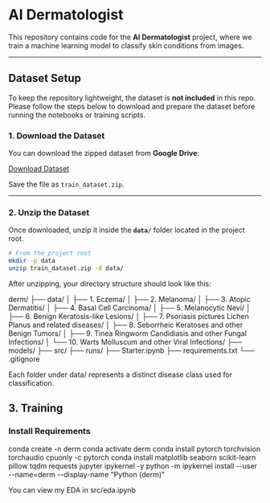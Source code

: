 # AI Dermatologist

This repository contains code for the **AI Dermatologist** project, where we train a machine learning model to classify skin conditions from images.

---

## Dataset Setup

To keep the repository lightweight, the dataset is **not included** in this repo.  
Please follow the steps below to download and prepare the dataset before running the notebooks or training scripts.

### 1. Download the Dataset
You can download the zipped dataset from **Google Drive**:

[Download Dataset](<https://drive.google.com/file/d/1icP_dqoXaihWoJlLiaNjf6uBEoEcFUad/view?usp=sharing>)

Save the file as `train_dataset.zip`.

---

### 2. Unzip the Dataset

Once downloaded, unzip it inside the **`data/`** folder located in the project root.

```bash
# From the project root
mkdir -p data
unzip train_dataset.zip -d data/
```


After unzipping, your directory structure should look like this:

derm/
├── data/
│   ├── 1. Eczema/
│   ├── 2. Melanoma/
│   ├── 3. Atopic Dermatitis/
│   ├── 4. Basal Cell Carcinoma/
│   ├── 5. Melanocytic Nevi/
│   ├── 6. Benign Keratosis-like Lesions/
│   ├── 7. Psoriasis pictures Lichen Planus and related diseases/
│   ├── 8. Seborrheic Keratoses and other Benign Tumors/
│   ├── 9. Tinea Ringworm Candidiasis and other Fungal Infections/
│   └── 10. Warts Molluscum and other Viral Infections/
├── models/
├── src/
├── runs/
├── Starter.ipynb
├── requirements.txt
└── .gitignore


Each folder under data/ represents a distinct disease class used for classification.

## 3. Training

### Install Requirements

conda create -n derm
conda activate derm
conda install pytorch torchvision torchaudio cpuonly -c pytorch
conda install matplotlib seaborn scikit-learn pillow tqdm requests jupyter ipykernel -y
python -m ipykernel install --user --name=derm --display-name "Python (derm)"


You can view my EDA in src/eda.ipynb

